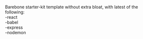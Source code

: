 Barebone starter-kit template without extra bloat, with latest of the following:  
-react  
-babel  
-express  
-nodemon

